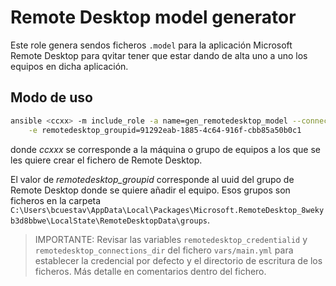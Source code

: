 # Remote Desktop model generator

Este role genera sendos ficheros `.model` para la aplicación Microsoft Remote Desktop para qvitar tener que estar dando de alta uno a uno los equipos en dicha aplicación.

## Modo de uso

```sh
ansible <ccxx> -m include_role -a name=gen_remotedesktop_model --connection=local \
    -e remotedesktop_groupid=91292eab-1885-4c64-916f-cbb85a50b0c1
```

donde *ccxxx* se corresponde a la máquina o grupo de equipos a los que se les quiere crear el fichero de Remote Desktop.

El valor de *remotedesktop_groupid* corresponde al uuid del grupo de Remote Desktop donde se quiere añadir el equipo. Esos grupos son ficheros en la carpeta `C:\Users\bcuestav\AppData\Local\Packages\Microsoft.RemoteDesktop_8wekyb3d8bbwe\LocalState\RemoteDesktopData\groups`.

> IMPORTANTE: Revisar las variables `remotedesktop_credentialid` y `remotedesktop_connections_dir` del fichero `vars/main.yml` para establecer la credencial por defecto y el directorio de escritura de los ficheros. Más detalle en comentarios dentro del fichero.
